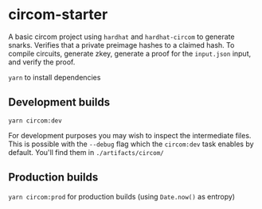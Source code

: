 # circom-starter

A basic circom project using `hardhat` and  `hardhat-circom` to generate snarks. Verifies that a private preimage hashes to a claimed hash. To compile circuits, generate zkey, generate a proof for the `input.json` input, and verify the proof.

`yarn` to install dependencies

## Development builds

`yarn circom:dev`

For development purposes you may wish to inspect the intermediate files. This is possible with the `--debug` flag which the `circom:dev` task enables by default. You'll find them in `./artifacts/circom/`

## Production builds

`yarn circom:prod` for production builds (using `Date.now()` as entropy)

